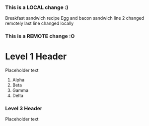 ### This is a LOCAL change :)
Breakfast sandwich recipe
Egg and bacon sandwich line 2 changed remotely
last line changed locally
### This is a REMOTE change :O
# Level 1 Header
Placeholder text
1. Alpha
2. Beta
3. Gamma
4. Delta 
### Level 3 Header
Placeholder text
